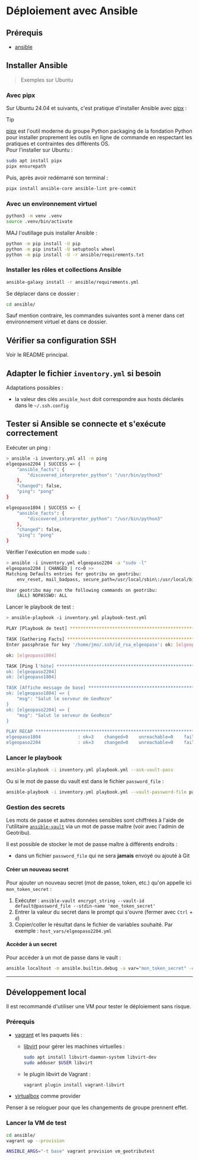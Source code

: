 # Déploiement avec Ansible

## Prérequis

- [ansible](https://docs.ansible.com/ansible/latest/index.html)

## Installer Ansible

> Exemples sur Ubuntu

### Avec pipx

Sur Ubuntu 24.04 et suivants, c'est pratique d'installer Ansible avec [pipx](https://pipx.pypa.io/) :

> [!TIP]
> [pipx](https://pipx.pypa.io/stable/installation/) est l'outil moderne du groupe Python packaging de la fondation Python pour installer proprement les outils en ligne de commande en respectant les pratiques et contraintes des différents OS.  
> Pour l'installer sur Ubuntu :  
>
> ```sh
> sudo apt install pipx
> pipx ensurepath
> ```

Puis, après avoir redémarré son terminal :

```sh
pipx install ansible-core ansible-lint pre-commit
```

### Avec un environnement virtuel

```sh
python3 -m venv .venv
source .venv/bin/activate
```

MAJ l'outillage puis installer Ansible :

```sh
python -m pip install -U pip
python -m pip install -U setuptools wheel
python -m pip install -U -r ansible/requirements.txt
```

### Installer les rôles et collections Ansible

```sh
ansible-galaxy install -r ansible/requirements.yml
```

Se déplacer dans ce dossier :

```sh
cd ansible/
```

Sauf mention contraire, les commandes suivantes sont à mener dans cet environnement virtuel et dans ce dossier.

## Vérifier sa configuration SSH

Voir le README principal.

## Adapter le fichier `inventory.yml` si besoin

Adaptations possibles :

- la valeur des clés `ansible_host` doit correspondre aux hosts déclarés dans le `~/.ssh.config`

## Tester si Ansible se connecte et s'exécute correctement

Exécuter un ping :

```sh
> ansible -i inventory.yml all -m ping
elgeopaso2204 | SUCCESS => {
    "ansible_facts": {
        "discovered_interpreter_python": "/usr/bin/python3"
    },
    "changed": false,
    "ping": "pong"
}

elgeopaso1804 | SUCCESS => {
    "ansible_facts": {
        "discovered_interpreter_python": "/usr/bin/python3"
    },
    "changed": false,
    "ping": "pong"
}
```

Vérifier l'exécution en mode `sudo` :

```sh
> ansible -i inventory.yml elgeopaso2204 -a "sudo -l"
elgeopaso2204 | CHANGED | rc=0 >>
Matching Defaults entries for geotribu on geotribu:
    env_reset, mail_badpass, secure_path=/usr/local/sbin\:/usr/local/bin\:/usr/sbin\:/usr/bin\:/sbin\:/bin\:/snap/bin

User geotribu may run the following commands on geotribu:
    (ALL) NOPASSWD: ALL
```

Lancer le playbook de test :

```sh
> ansible-playbook -i inventory.yml playbook-test.yml

PLAY [Playbook de test] ***********************************************************************************************************************

TASK [Gathering Facts] *********************************************************************************************************************
Enter passphrase for key '/home/jmo/.ssh/id_rsa_elgeopaso': ok: [elgeopaso2204]

ok: [elgeopaso1804]

TASK [Ping l'hôte] *************************************************************************************************************************
ok: [elgeopaso2204]
ok: [elgeopaso1804]

TASK [Affiche message de base] *************************************************************************************************************
ok: [elgeopaso1804] => {
    "msg": "Salut le serveur de GeoRezo"
}
ok: [elgeopaso2204] => {
    "msg": "Salut le serveur de GeoRezo"
}

PLAY RECAP *********************************************************************************************************************************
elgeopaso1804              : ok=3    changed=0    unreachable=0    failed=0    skipped=0    rescued=0    ignored=0  
elgeopaso2204              : ok=3    changed=0    unreachable=0    failed=0    skipped=0    rescued=0    ignored=0  
```

### Lancer le playbook

```sh
ansible-playbook -i inventory.yml playbook.yml --ask-vault-pass
```

Ou si le mot de passe du vault est dans le fichier `password_file` :

```sh
ansible-playbook -i inventory.yml playbook.yml --vault-password-file password_file
```

### Gestion des secrets

Les mots de passe et autres données sensibles sont chiffrées à l'aide de l'utilitaire [`ansible-vault`](https://docs.ansible.com/ansible/latest/user_guide/vault.html) via un mot de passe maître (voir avec l'admin de Geotribu).

Il est possible de stocker le mot de passe maître à différents endroits :

- dans un fichier `password_file` qui ne sera **jamais** envoyé ou ajouté à Git

#### Créer un nouveau secret

Pour ajouter un nouveau secret (mot de passe, token, etc.) qu'on appelle ici `mon_token_secret` :

1. Exécuter : `ansible-vault encrypt_string --vault-id default@password_file --stdin-name 'mon_token_secret'`
1. Entrer la valeur du secret dans le prompt qui s'ouvre (fermer avec `Ctrl` + `d`)
1. Copier/coller le résultat dans le fichier de variables souhaité. Par exemple : `host_vars/elgeopaso2204.yml`

#### Accèder à un secret

Pour accéder à un mot de passe dans le vault :

```sh
ansible localhost -m ansible.builtin.debug -a var="mon_token_secret" -e "@host_vars/elgeopaso2204.yml" --vault-password-file password_file
```

----

## Développement local

Il est recommandé d'utiliser une VM pour tester le déploiement sans risque.

### Prérequis

- [vagrant](https://developer.hashicorp.com/vagrant/install) et les paquets liés :
  - [libvirt](https://libvirt.org/) pour gérer les machines virtuelles :

    ```sh
    sudo apt install libvirt-daemon-system libvirt-dev
    sudo adduser $USER libvirt
    ```

  - le plugin libvirt de Vagrant :  

    ```sh
    vagrant plugin install vagrant-libvirt
    ```

- [virtualbox](https://doc.ubuntu-fr.org/%20virtualbox) comme provider

Penser à  se reloguer pour que les changements de groupe prennent effet.

### Lancer la VM de test

```sh
cd ansible/
vagrant up --provision
```

```sh
ANSIBLE_ARGS="-t base" vagrant provision vm_geotributest
```
